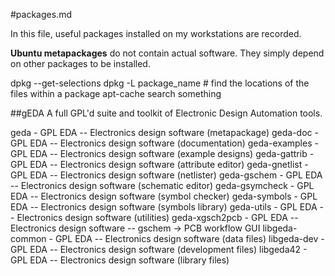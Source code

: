 #packages.md

In this file, useful packages installed on my workstations are recorded.

**Ubuntu metapackages** do not contain actual software. They simply depend on other packages to be installed.

dpkg --get-selections
dpkg -L package_name # find the locations of the files within a package
apt-cache search something

##gEDA
A full GPL'd suite and toolkit of Electronic Design Automation tools.


geda - GPL EDA -- Electronics design software (metapackage)
geda-doc - GPL EDA -- Electronics design software (documentation)
geda-examples - GPL EDA -- Electronics design software (example designs)
geda-gattrib - GPL EDA -- Electronics design software (attribute editor)
geda-gnetlist - GPL EDA -- Electronics design software (netlister)
geda-gschem - GPL EDA -- Electronics design software (schematic editor)
geda-gsymcheck - GPL EDA -- Electronics design software (symbol checker)
geda-symbols - GPL EDA -- Electronics design software (symbols library)
geda-utils - GPL EDA -- Electronics design software (utilities)
geda-xgsch2pcb - GPL EDA -- Electronics design software -- gschem -> PCB workflow GUI
libgeda-common - GPL EDA -- Electronics design software (data files)
libgeda-dev - GPL EDA -- Electronics design software (development files)
libgeda42 - GPL EDA -- Electronics design software (library files)
